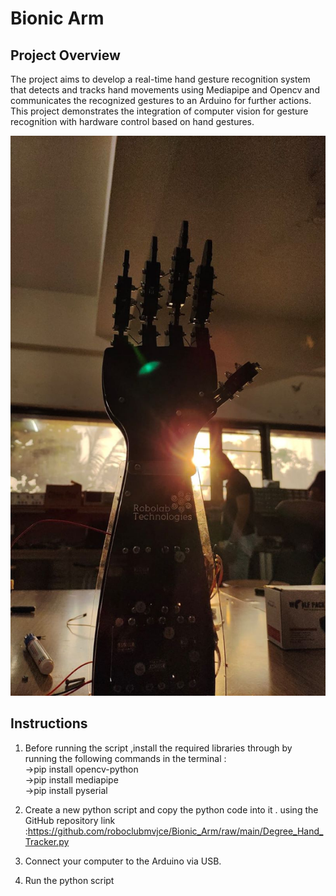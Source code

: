 # Bionic Arm 

## Project Overview
The project aims to develop a real-time hand gesture recognition system that detects and tracks hand movements using Mediapipe and Opencv and communicates the recognized gestures to an Arduino for further actions. This project demonstrates the integration of computer vision for gesture recognition with hardware control based on hand gestures.

![Reference Image 1](Arm1.jpg)

## Instructions
1. Before running the script ,install the required libraries through by running the following commands in the terminal :<br>
->pip install opencv-python<br>
->pip install mediapipe<br>
->pip install pyserial

2. Create a new python script and copy the python code into it . using the GitHub repository link :https://github.com/roboclubmvjce/Bionic_Arm/raw/main/Degree_Hand_Tracker.py

3. Connect your computer to the Arduino via USB.

4. Run the python script



